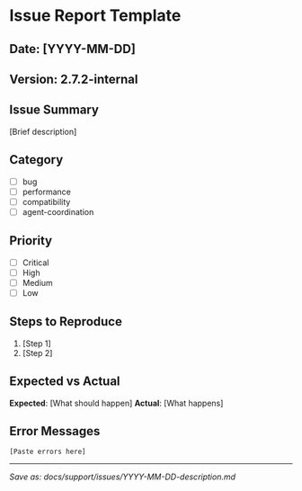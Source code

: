 # Issue Report Template

## Date: [YYYY-MM-DD]
## Version: 2.7.2-internal

## Issue Summary
[Brief description]

## Category
- [ ] bug
- [ ] performance
- [ ] compatibility
- [ ] agent-coordination

## Priority
- [ ] Critical
- [ ] High
- [ ] Medium
- [ ] Low

## Steps to Reproduce
1. [Step 1]
2. [Step 2]

## Expected vs Actual
**Expected**: [What should happen]
**Actual**: [What happens]

## Error Messages
```
[Paste errors here]
```

---
*Save as: docs/support/issues/YYYY-MM-DD-description.md*

